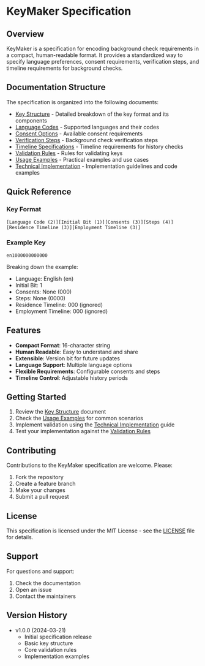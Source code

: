 # KeyMaker Specification

## Overview

KeyMaker is a specification for encoding background check requirements in a compact, human-readable format. It provides a standardized way to specify language preferences, consent requirements, verification steps, and timeline requirements for background checks.

## Documentation Structure

The specification is organized into the following documents:

- [Key Structure](docs/key-structure.md) - Detailed breakdown of the key format and its components
- [Language Codes](docs/language-codes.md) - Supported languages and their codes
- [Consent Options](docs/consent-options.md) - Available consent requirements
- [Verification Steps](docs/verification-steps.md) - Background check verification steps
- [Timeline Specifications](docs/timeline-specifications.md) - Timeline requirements for history checks
- [Validation Rules](docs/validation-rules.md) - Rules for validating keys
- [Usage Examples](docs/usage-examples.md) - Practical examples and use cases
- [Technical Implementation](docs/technical-implementation.md) - Implementation guidelines and code examples

## Quick Reference

### Key Format
```
[Language Code (2)][Initial Bit (1)][Consents (3)][Steps (4)][Residence Timeline (3)][Employment Timeline (3)]
```

### Example Key
```
en1000000000000
```
Breaking down the example:
- Language: English (en)
- Initial Bit: 1
- Consents: None (000)
- Steps: None (0000)
- Residence Timeline: 000 (ignored)
- Employment Timeline: 000 (ignored)

## Features

- **Compact Format**: 16-character string
- **Human Readable**: Easy to understand and share
- **Extensible**: Version bit for future updates
- **Language Support**: Multiple language options
- **Flexible Requirements**: Configurable consents and steps
- **Timeline Control**: Adjustable history periods

## Getting Started

1. Review the [Key Structure](docs/key-structure.md) document
2. Check the [Usage Examples](docs/usage-examples.md) for common scenarios
3. Implement validation using the [Technical Implementation](docs/technical-implementation.md) guide
4. Test your implementation against the [Validation Rules](docs/validation-rules.md)

## Contributing

Contributions to the KeyMaker specification are welcome. Please:

1. Fork the repository
2. Create a feature branch
3. Make your changes
4. Submit a pull request

## License

This specification is licensed under the MIT License - see the [LICENSE](LICENSE) file for details.

## Support

For questions and support:
1. Check the documentation
2. Open an issue
3. Contact the maintainers

## Version History

- v1.0.0 (2024-03-21)
  - Initial specification release
  - Basic key structure
  - Core validation rules
  - Implementation examples 
